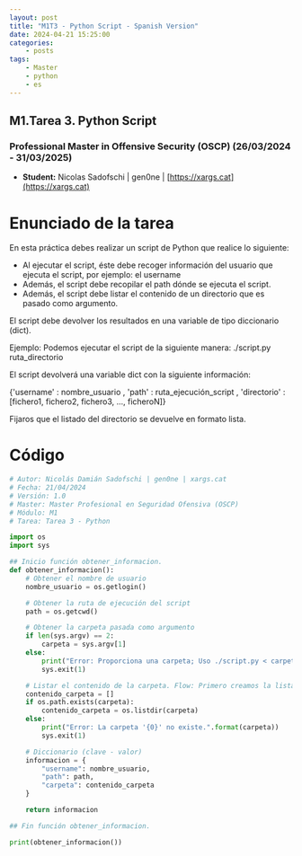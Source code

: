 ```yaml
---
layout: post
title: "M1T3 - Python Script - Spanish Version"
date: 2024-04-21 15:25:00 
categories:
    - posts
tags:
    - Master
    - python
    - es
---
```


## M1.Tarea 3. Python Script 

### Professional Master in Offensive Security (OSCP) (26/03/2024 - 31/03/2025)

- **Student:** Nicolas Sadofschi | gen0ne | [https://xargs.cat](https://xargs.cat)

# Enunciado de la tarea

En esta práctica debes realizar un script de Python que realice lo siguiente:

- Al ejecutar el script, éste debe recoger información del usuario que ejecuta el script, por ejemplo: el username
- Además, el script debe recopilar el path dónde se ejecuta el script.
- Además, el script debe listar el contenido de un directorio que es pasado como argumento.

El script debe devolver los resultados en una variable de tipo diccionario (dict).

Ejemplo:
Podemos ejecutar el script de la siguiente manera: ./script.py ruta_directorio

El script devolverá una variable dict con la siguiente información:

{'username' : nombre_usuario , 'path' : ruta_ejecución_script , 'directorio' : [fichero1, fichero2, fichero3, ..., ficheroN]}

Fijaros que el listado del directorio se devuelve en formato lista.

# Código
```python
# Autor: Nicolás Damián Sadofschi | gen0ne | xargs.cat
# Fecha: 21/04/2024
# Versión: 1.0
# Master: Master Profesional en Seguridad Ofensiva (OSCP)
# Módulo: M1
# Tarea: Tarea 3 - Python

import os
import sys

## Inicio función obtener_informacion.
def obtener_informacion():
    # Obtener el nombre de usuario
    nombre_usuario = os.getlogin()

    # Obtener la ruta de ejecución del script
    path = os.getcwd()

    # Obtener la carpeta pasada como argumento
    if len(sys.argv) == 2:
        carpeta = sys.argv[1]
    else:
        print("Error: Proporciona una carpeta; Uso ./script.py < carpeta >; ejemplo: ./script.py c:\\users")
        sys.exit(1)

    # Listar el contenido de la carpeta. Flow: Primero creamos la lista contenido_carpeta vacia. Luego verificamos si la carpeta 'carpeta' existe y finalmente decimos que contenido_carpeta = os.listdir 'carpeta'.
    contenido_carpeta = []
    if os.path.exists(carpeta):
        contenido_carpeta = os.listdir(carpeta)
    else:
        print("Error: La carpeta '{0}' no existe.".format(carpeta))
        sys.exit(1)

    # Diccionario (clave - valor)
    informacion = {
        "username": nombre_usuario,
        "path": path,
        "carpeta": contenido_carpeta
    }

    return informacion

## Fin función obtener_informacion.

print(obtener_informacion())
```